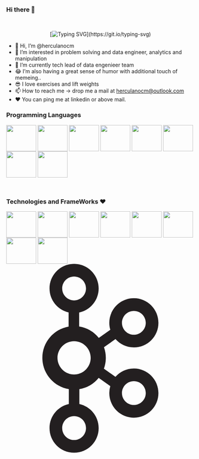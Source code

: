 ### Hi there 👋

<div align="center">
<span>‎‎‎‎‎‎‎‎‎‎‎‎‎‎‎‎‎‎‎‎‎</span>
  
[![Typing SVG](https://readme-typing-svg.herokuapp.com?font=IBM+Plex+Sans&color=ff1493&size=30&lines=‎‎‎‎‎‎‎‎‎‎‎‎‎‎‎‎‎‎‎‎‎+Hey!+It's+Herculano!;Wellcome+my+profile;I+❤️+Development;I+❤️+Data+engineer;I+❤️+Data+analytics;)](https://git.io/typing-svg)
</div>

-  👋 Hi, I’m @herculanocm
- 👀 I’m interested in problem solving and data engineer, analytics and manipulation
- 🌱 I’m currently tech lead of data engenieer team
- 😂 I’m also having a great sense of humor with additional touch of memeing..
- 😎 I love exercises and lift weights
- 📫 How to reach me -> drop me a mail at herculanocm@outlook.com
- ❤️ You can ping me at linkedin or above mail.


<h3><strong> Programming Languages</strong></h3>
<p>
  <img align="center" src="https://cdn.jsdelivr.net/gh/devicons/devicon/icons/java/java-original-wordmark.svg" height="70" width="80"/>
  <img align="center" src="https://cdn.jsdelivr.net/gh/devicons/devicon/icons/python/python-original-wordmark.svg" height="70" width="80"/>
  <img align="center" src="https://cdn.jsdelivr.net/gh/devicons/devicon/icons/javascript/javascript-original.svg" height="70" width="80"/>
  <img align="center" src="https://cdn.jsdelivr.net/gh/devicons/devicon/icons/csharp/csharp-original.svg" height="70" width="80" />
  <img align="center" src="https://cdn.jsdelivr.net/gh/devicons/devicon/icons/typescript/typescript-original.svg" height="70"  width="80"/>
  <img align="center"  src="https://cdn.jsdelivr.net/gh/devicons/devicon/icons/angularjs/angularjs-original.svg" height="70"  width="80" />
  <img align="center" src="https://cdn.jsdelivr.net/gh/devicons/devicon/icons/bash/bash-original.svg" height="70"  width="80" />
  <img align="center" src="https://cdn.jsdelivr.net/gh/devicons/devicon/icons/rust/rust-plain.svg" height="70"  width="80" />        
 </p><br/>
   

    
<h3><strong> Technologies and FrameWorks ❤️</strong></h3>
<p>
    <img align="center" src="https://cdn.jsdelivr.net/gh/devicons/devicon/icons/linux/linux-original.svg" height="70" width="80" />
    <img align="center" src="https://cdn.jsdelivr.net/gh/devicons/devicon/icons/docker/docker-original.svg" height="70" width="80" />
    <img align="center" src="https://cdn.jsdelivr.net/gh/devicons/devicon/icons/apache/apache-original.svg" height="70" width="80" />
    <img align="center" src="https://cdn.jsdelivr.net/gh/devicons/devicon/icons/apachekafka/apachekafka-original.svg" height="70" width="80" />
  <img align="center" src="https://cdn.jsdelivr.net/gh/devicons/devicon/icons/oracle/oracle-original.svg" height="70" width="80"/>
  <img align="center" src="https://cdn.jsdelivr.net/gh/devicons/devicon/icons/microsoftsqlserver/microsoftsqlserver-plain-wordmark.svg" height="70"  width="80"/>
  <img align="center" src="https://cdn.jsdelivr.net/gh/devicons/devicon/icons/mysql/mysql-original-wordmark.svg" height="70" width="80" />
  <img align="center" src="https://cdn.jsdelivr.net/gh/devicons/devicon/icons/mongodb/mongodb-original-wordmark.svg" height="70" width="80" />
   <svg viewBox="0 0 128 128">
<path d="M86.758 70.89c-4.992 0-9.465 2.208-12.528 5.68l-7.851-5.547a21.275 21.275 0 001.312-7.32c0-2.531-.46-4.95-1.27-7.203l7.837-5.488c3.062 3.457 7.523 5.652 12.5 5.652 9.207 0 16.703-7.48 16.703-16.672 0-9.195-7.496-16.672-16.703-16.672-9.211 0-16.707 7.477-16.707 16.672 0 1.645.25 3.23.699 4.735l-7.84 5.488a21.578 21.578 0 00-13.36-7.746v-9.43c7.567-1.586 13.27-8.293 13.27-16.312C62.82 7.53 55.324.055 46.117.055c-9.21 0-16.707 7.476-16.707 16.672 0 7.91 5.555 14.539 12.969 16.238v9.547c-10.117 1.773-17.84 10.59-17.84 21.191 0 10.652 7.797 19.5 17.992 21.211V95c-7.492 1.64-13.12 8.309-13.12 16.273 0 9.196 7.495 16.672 16.706 16.672 9.207 0 16.703-7.476 16.703-16.672 0-7.964-5.629-14.632-13.117-16.273V84.914a21.592 21.592 0 0013.133-7.625l7.902 5.586a16.45 16.45 0 00-.687 4.688c0 9.195 7.496 16.671 16.707 16.671 9.207 0 16.703-7.476 16.703-16.671 0-9.196-7.496-16.672-16.703-16.672zm0-38.984c4.465 0 8.097 3.63 8.097 8.086 0 4.453-3.632 8.082-8.097 8.082-4.469 0-8.102-3.629-8.102-8.082 0-4.457 3.633-8.086 8.102-8.086zm-48.742-15.18c0-4.456 3.632-8.081 8.101-8.081 4.465 0 8.098 3.625 8.098 8.082 0 4.457-3.633 8.082-8.098 8.082-4.469 0-8.101-3.625-8.101-8.082zm16.199 94.547c0 4.457-3.633 8.082-8.098 8.082-4.469 0-8.101-3.625-8.101-8.082 0-4.457 3.632-8.082 8.101-8.082 4.465 0 8.098 3.625 8.098 8.082zm-8.102-36.296c-6.226 0-11.293-5.059-11.293-11.274 0-6.219 5.067-11.277 11.293-11.277 6.23 0 11.297 5.058 11.297 11.277 0 6.215-5.066 11.274-11.297 11.274zm40.645 20.668c-4.469 0-8.102-3.625-8.102-8.082 0-4.458 3.633-8.083 8.102-8.083 4.465 0 8.097 3.625 8.097 8.082 0 4.458-3.632 8.083-8.097 8.083zm0 0" fill="#231f20"></path>
</svg> 

</p><br/>
          
          

